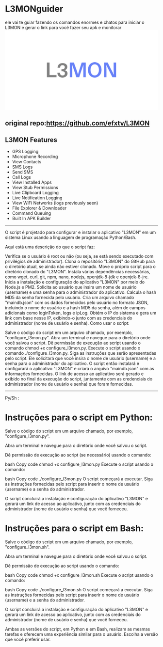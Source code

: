 # L3MONguider
ele vai te guiar fazendo os comandos enormes e chatos para iniciar o L3MON e gerar o link para você fazer seu apk e monitorar
![lemonlogo](L3MON.png)

original repo:https://github.com/efxtv/L3MON
---
## L3MON Features
- GPS Logging
- Microphone Recording
- View Contacts
- SMS Logs
- Send SMS
- Call Logs
- View Installed Apps
- View Stub Permissions
- Live Clipboard Logging
- Live Notification Logging
- View WiFi Networks (logs previously seen)
- File Explorer & Downloader
- Command Queuing
- Built In APK Builder
---
O script é projetado para configurar e instalar o aplicativo "L3MON" em um sistema Linux usando a linguagem de programação Python/Bash.

Aqui está uma descrição do que o script faz:

Verifica se o usuário é root ou não (ou seja, se está sendo executado com privilégios de administrador).
Clona o repositório "L3MON" do GitHub para o diretório atual, se ainda não estiver clonado.
Move o próprio script para o diretório clonado do "L3MON".
Instala várias dependências necessárias, como wget, curl, git, npm, nano, nodejs, openjdk-8-jdk e openjdk-8-jre.
Inicia a instalação e configuração do aplicativo "L3MON" por meio do Node.js e PM2.
Solicita ao usuário que insira um nome de usuário (username) e uma senha para o administrador do aplicativo.
Calcula o hash MD5 da senha fornecida pelo usuário.
Cria um arquivo chamado "maindb.json" com os dados fornecidos pelo usuário no formato JSON, incluindo o nome de usuário e a hash MD5 da senha, além de campos adicionais como loginToken, logs e ipLog.
Obtém o IP do sistema e gera um link com base nesse IP, exibindo-o junto com as credenciais do administrador (nome de usuário e senha).
Como usar o script:

Salve o código do script em um arquivo chamado, por exemplo, "configure_l3mon.py".
Abra um terminal e navegue para o diretório onde você salvou o script.
Dê permissão de execução ao script usando o comando chmod +x configure_l3mon.py.
Execute o script usando o comando ./configure_l3mon.py.
Siga as instruções que serão apresentadas pelo script. Ele solicitará que você insira o nome de usuário (username) e a senha para o administrador do aplicativo.
O script então instalará e configurará o aplicativo "L3MON" e criará o arquivo "maindb.json" com as informações fornecidas.
O link de acesso ao aplicativo será gerado e exibido no final da execução do script, juntamente com as credenciais do administrador (nome de usuário e senha) que foram fornecidas.


---
Py/Sh :

# Instruções para o script em Python:

Salve o código do script em um arquivo chamado, por exemplo, "configure_l3mon.py".

Abra um terminal e navegue para o diretório onde você salvou o script.

Dê permissão de execução ao script (se necessário) usando o comando:

bash
Copy code
chmod +x configure_l3mon.py
Execute o script usando o comando:

bash
Copy code
./configure_l3mon.py
O script começará a executar. Siga as instruções fornecidas pelo script para inserir o nome de usuário (username) e a senha do administrador.

O script concluirá a instalação e configuração do aplicativo "L3MON" e gerará um link de acesso ao aplicativo, junto com as credenciais do administrador (nome de usuário e senha) que você forneceu.

# Instruções para o script em Bash:

Salve o código do script em um arquivo chamado, por exemplo, "configure_l3mon.sh".

Abra um terminal e navegue para o diretório onde você salvou o script.

Dê permissão de execução ao script usando o comando:

bash
Copy code
chmod +x configure_l3mon.sh
Execute o script usando o comando:

bash
Copy code
./configure_l3mon.sh
O script começará a executar. Siga as instruções fornecidas pelo script para inserir o nome de usuário (username) e a senha do administrador.

O script concluirá a instalação e configuração do aplicativo "L3MON" e gerará um link de acesso ao aplicativo, junto com as credenciais do administrador (nome de usuário e senha) que você forneceu.

Ambas as versões do script, em Python e em Bash, realizam as mesmas tarefas e oferecem uma experiência similar para o usuário. Escolha a versão que você preferir usar.




